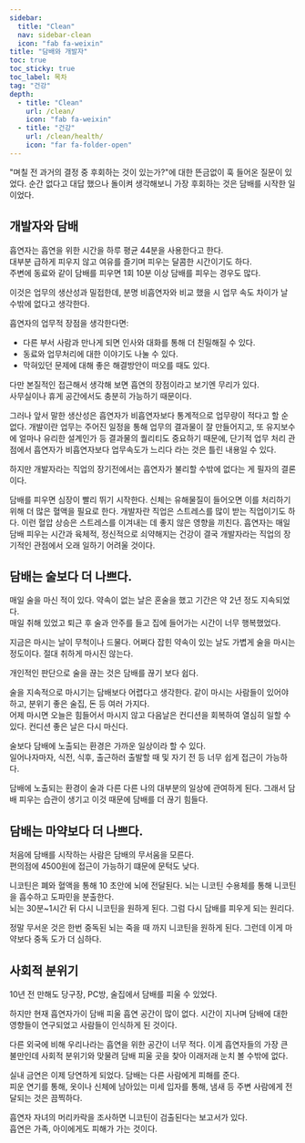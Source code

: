 ```yaml
---
sidebar:
  title: "Clean"
  nav: sidebar-clean
  icon: "fab fa-weixin"
title: "담배와 개발자"
toc: true
toc_sticky: true
toc_label: 목차
tag: "건강"
depth: 
  - title: "Clean"
    url: /clean/
    icon: "fab fa-weixin"
  - title: "건강"
    url: /clean/health/
    icon: "far fa-folder-open"
---
```

"며칠 전 과거의 결정 중 후회하는 것이 있는가?"에 대한 뜬금없이 훅 들어온 질문이 있었다.
순간 없다고 대답 했으나 돌이켜 생각해보니 가장 후회하는 것은 담배를 시작한 일이었다.  

## 개발자와 담배
흡연자는 흡연을 위한 시간을 하루 평균 44분을 사용한다고 한다.  
대부분 급하게 피우지 않고 여유를 즐기며 피우는 달콤한 시간이기도 하다.  
주변에 동료와 같이 담배를 피우면 1회 10분 이상 담배를 피우는 경우도 많다.  

이것은 업무의 생산성과 밀접한데, 분명 비흡연자와 비교 했을 시 업무 속도 차이가 날 수밖에 없다고 생각한다.

흡연자의 업무적 장점을 생각한다면:  
- 다른 부서 사람과 만나게 되면 인사와 대화를 통해 더 친밀해질 수 있다.
- 동료와 업무처리에 대한 이야기도 나눌 수 있다.
- 막혀있던 문제에 대해 좋은 해결방안이 떠오를 때도 있다.  

다만 본질적인 접근해서 생각해 보면 흡연의 장점이라고 보기엔 무리가 있다.  
사무실이나 휴게 공간에서도 충분히 가능하기 때문이다.  

그러나 앞서 말한 생산성은 흡연자가 비흡연자보다 통계적으로 업무량이 적다고 할 순 없다. 개발이란 업무는 주어진 일정을 통해 업무의 결과물이 잘 만들어지고, 또 유지보수에 얼마나 유리한 설계인가 등 결과물의 퀄리티도 중요하기 때문에, 단기적 업무 처리 관점에서 흡연자가 비흡연자보다 업무속도가 느리다 라는 것은 틀린 내용일 수 있다.

  
하지만 개발자라는 직업의 장기전에서는 흡연자가 불리할 수밖에 없다는 게 필자의 결론이다.  

담배를 피우면 심장이 빨리 뛰기 시작한다. 신체는 유해물질이 들어오면 이를 처리하기 위해 더 많은 혈액을 필요로 한다. 개발자란 직업은 스트레스를 많이 받는 직업이기도 하다. 이런 혈압 상승은 스트레스를 이겨내는 데 좋지 않은 영향을 끼친다.
흡연자는 매일 담배 피우는 시간과 육체적, 정신적으로 쇠약해지는 건강이 결국 개발자라는 직업의 장기적인 관점에서 오래 일하기 어려울 것이다.

## 담배는 술보다 더 나쁘다.
매일 술을 마신 적이 있다. 약속이 없는 날은 혼술을 했고 기간은 약 2년 정도 지속되었다.  
매일 취해 있었고 퇴근 후 술과 안주를 들고 집에 들어가는 시간이 너무 행복했었다.  

지금은 마시는 날이 무척이나 드물다. 어쩌다 잡힌 약속이 있는 날도 가볍게 술을 마시는 정도이다. 절대 취하게 마시진 않는다.  

개인적인 판단으로 술을 끊는 것은 담배를 끊기 보다 쉽다.

술을 지속적으로 마시기는 담배보다 어렵다고 생각한다. 같이 마시는 사람들이 있어야 하고, 분위기 좋은 술집, 돈 등 여러 가지다.  
어제 마시면 오늘은 힘들어서 마시지 않고 다음날은 컨디션을 회복하여 열심히 일할 수 있다.
컨디션 좋은 날은 다시 마신다.

술보다 담배에 노출되는 환경은 가까운 일상이라 할 수 있다.  
일어나자마자, 식전, 식후, 출근하러 출발할 때 및 자기 전 등 너무 쉽게 접근이 가능하다.  

담배에 노출되는 환경이 술과 다른 다른 나의 대부분의 일상에 관여하게 된다.
그래서 담배 피우는 습관이 생기고 이것 때문에 담배를 더 끊기 힘들다.  

## 담배는 마약보다 더 나쁘다.
처음에 담배를 시작하는 사람은 담배의 무서움을 모른다.  
편의점에 4500원에 접근이 가능하기 떄문에 문턱도 낮다.  

니코틴은 폐와 혈액을 통해 10 초안에 뇌에 전달된다. 뇌는 니코틴 수용체를 통해 니코틴을 흡수하고 도파민을 분출한다.  
뇌는 30분~1시간 뒤 다시 니코틴을 원하게 된다. 그럼 다시 담배를 피우게 되는 원리다.  

정말 무서운 것은 한번 중독된 뇌는 죽을 때 까지 니코틴을 원하게 된다.
그런데 이게 마약보다 중독 도가 더 심하다.

## 사회적 분위기
10년 전 만해도 당구장, PC방, 술집에서 담배를 피울 수 있었다.  

하지만 현재 흡연자가이 담배 피울 흡연 공간이 많이 없다. 시간이 지나며 담배에 대한 영향들이 연구되었고 사람들이 인식하게 된 것이다.  

다른 외국에 비해 우리나라는 흡연을 위한 공간이 너무 적다. 이게 흡연자들의 가장 큰 불만인데 사회적 분위기와 맞물려 담배 피울 곳을 찾아 이래저래 눈치 볼 수밖에 없다.

실내 금연은 이제 당연하게 되었다. 담배는 다른 사람에게 피해를 준다.  
피운 연기를 통해, 옷이나 신체에 남아있는 미세 입자를 통해, 냄새 등 주변 사람에게 전달되는 것은 끔찍하다. 

흡연자 자녀의 머리카락을 조사하면 니코틴이 검출된다는 보고서가 있다.  
흡연은 가족, 아이에게도 피해가 가는 것이다.
